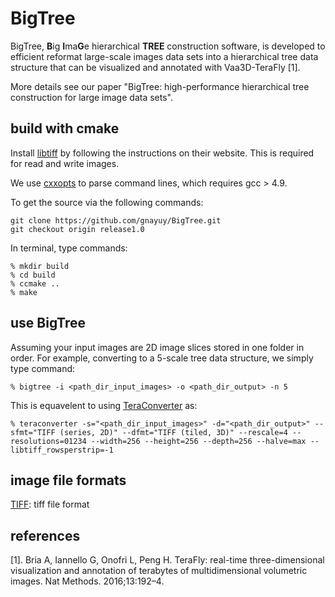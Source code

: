 # BigTree

BigTree, **B**ig **I**ma**G**e hierarchical **TREE** construction software, is developed to efficient reformat large-scale images data sets into a hierarchical tree data structure that can be visualized and annotated with Vaa3D-TeraFly [1].

More details see our paper "BigTree: high-performance hierarchical tree construction for large image data sets".

## build with cmake

Install [libtiff][] by following the instructions on their website. This is required for read and write images.

We use [cxxopts][] to parse command lines, which requires gcc > 4.9.

To get the source via the following commands:

    git clone https://github.com/gnayuy/BigTree.git
    git checkout origin release1.0
    
In terminal, type commands:
    
    % mkdir build
    % cd build
    % ccmake ..
    % make

## use BigTree

Assuming your input images are 2D image slices stored in one folder in order. For example, converting to a 5-scale tree data structure, we simply type command:

    % bigtree -i <path_dir_input_images> -o <path_dir_output> -n 5
    
This is equavelent to using [TeraConverter][] as:

    % teraconverter -s="<path_dir_input_images>" -d="<path_dir_output>" --sfmt="TIFF (series, 2D)" --dfmt="TIFF (tiled, 3D)" --rescale=4 --resolutions=01234 --width=256 --height=256 --depth=256 --halve=max --libtiff_rowsperstrip=-1
    
## image file formats

[TIFF][]: tiff file format

## references

[1]. Bria A, Iannello G, Onofri L, Peng H. TeraFly: real-time three-dimensional visualization and annotation of terabytes of multidimensional volumetric images. Nat Methods. 2016;13:192–4.

[libtiff]:http://www.libtiff.org
[TIFF]:http://www.libtiff.org/support.html
[cxxopts]:https://github.com/jarro2783/cxxopts
[TeraConverter]:https://github.com/Vaa3D/Vaa3D_Wiki/wiki/TeraConverter
